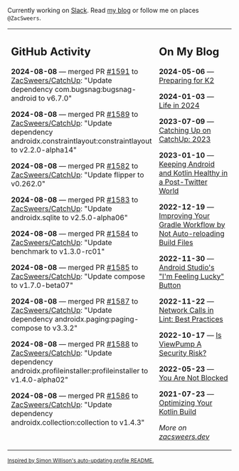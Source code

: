 Currently working on [Slack](https://slack.com/). Read [my blog](https://zacsweers.dev/) or follow me on places `@ZacSweers`.

<table><tr><td valign="top" width="60%">

## GitHub Activity
<!-- githubActivity starts -->
**2024-08-08** — merged PR [#1591](https://github.com/ZacSweers/CatchUp/pull/1591) to [ZacSweers/CatchUp](https://github.com/ZacSweers/CatchUp): "Update dependency com.bugsnag:bugsnag-android to v6.7.0"

**2024-08-08** — merged PR [#1589](https://github.com/ZacSweers/CatchUp/pull/1589) to [ZacSweers/CatchUp](https://github.com/ZacSweers/CatchUp): "Update dependency androidx.constraintlayout:constraintlayout to v2.2.0-alpha14"

**2024-08-08** — merged PR [#1582](https://github.com/ZacSweers/CatchUp/pull/1582) to [ZacSweers/CatchUp](https://github.com/ZacSweers/CatchUp): "Update flipper to v0.262.0"

**2024-08-08** — merged PR [#1583](https://github.com/ZacSweers/CatchUp/pull/1583) to [ZacSweers/CatchUp](https://github.com/ZacSweers/CatchUp): "Update androidx.sqlite to v2.5.0-alpha06"

**2024-08-08** — merged PR [#1584](https://github.com/ZacSweers/CatchUp/pull/1584) to [ZacSweers/CatchUp](https://github.com/ZacSweers/CatchUp): "Update benchmark to v1.3.0-rc01"

**2024-08-08** — merged PR [#1585](https://github.com/ZacSweers/CatchUp/pull/1585) to [ZacSweers/CatchUp](https://github.com/ZacSweers/CatchUp): "Update compose to v1.7.0-beta07"

**2024-08-08** — merged PR [#1587](https://github.com/ZacSweers/CatchUp/pull/1587) to [ZacSweers/CatchUp](https://github.com/ZacSweers/CatchUp): "Update dependency androidx.paging:paging-compose to v3.3.2"

**2024-08-08** — merged PR [#1588](https://github.com/ZacSweers/CatchUp/pull/1588) to [ZacSweers/CatchUp](https://github.com/ZacSweers/CatchUp): "Update dependency androidx.profileinstaller:profileinstaller to v1.4.0-alpha02"

**2024-08-08** — merged PR [#1586](https://github.com/ZacSweers/CatchUp/pull/1586) to [ZacSweers/CatchUp](https://github.com/ZacSweers/CatchUp): "Update dependency androidx.collection:collection to v1.4.3"
<!-- githubActivity ends -->
</td><td valign="top" width="40%">

## On My Blog
<!-- blog starts -->
**2024-05-06** — [Preparing for K2](https://www.zacsweers.dev/preparing-for-k2/)

**2024-01-03** — [Life in 2024](https://www.zacsweers.dev/life-in-2024/)

**2023-07-09** — [Catching Up on CatchUp: 2023](https://www.zacsweers.dev/catching-up-on-catchup-2023/)

**2023-01-10** — [Keeping Android and Kotlin Healthy in a Post-Twitter World](https://www.zacsweers.dev/keeping-android-healthy/)

**2022-12-19** — [Improving Your Gradle Workflow by Not Auto-reloading Build Files](https://www.zacsweers.dev/improving-your-workflow-by-not-auto-reloading-build-files/)

**2022-11-30** — [Android Studio's "I'm Feeling Lucky" Button](https://www.zacsweers.dev/android-studios-im-feeling-lucky-button/)

**2022-11-22** — [Network Calls in Lint: Best Practices](https://www.zacsweers.dev/network-calls-in-lint-best-practices/)

**2022-10-17** — [Is ViewPump A Security Risk?](https://www.zacsweers.dev/is-viewpump-a-security-risk/)

**2022-05-23** — [You Are Not Blocked](https://www.zacsweers.dev/you-are-not-blocked/)

**2021-07-23** — [Optimizing Your Kotlin Build](https://www.zacsweers.dev/optimizing-your-kotlin-build/)
<!-- blog ends -->
_More on [zacsweers.dev](https://zacsweers.dev/)_
</td></tr></table>

<sub><a href="https://simonwillison.net/2020/Jul/10/self-updating-profile-readme/">Inspired by Simon Willison's auto-updating profile README.</a></sub>